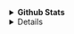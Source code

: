<details>	
  <summary><b>Github Stats</b></summary>

![Grade](https://github-readme-stats.vercel.app/api?username=idiliev18&show_icons=true&theme=grey&count_private=true)
![Languages](https://github-readme-stats.vercel.app/api/top-langs/?username=idiliev18&show_icons=true&hide_border=true&layout=compact&count_private=true&count_fork=true)
</details>

<details>
<!--
**IDIliev18/IDIliev18** is a ✨ _special_ ✨ repository because its `README.md` (this file) appears on your GitHub profile.

Here are some ideas to get you started:

- 🔭 I’m currently working on ...
- 🌱 I’m currently learning ...
- 👯 I’m looking to collaborate on ...
- 🤔 I’m looking for help with ...
- 💬 Ask me about ...
- 📫 How to reach me: ...
- 😄 Pronouns: ...
- ⚡ Fun fact: ...
-->
